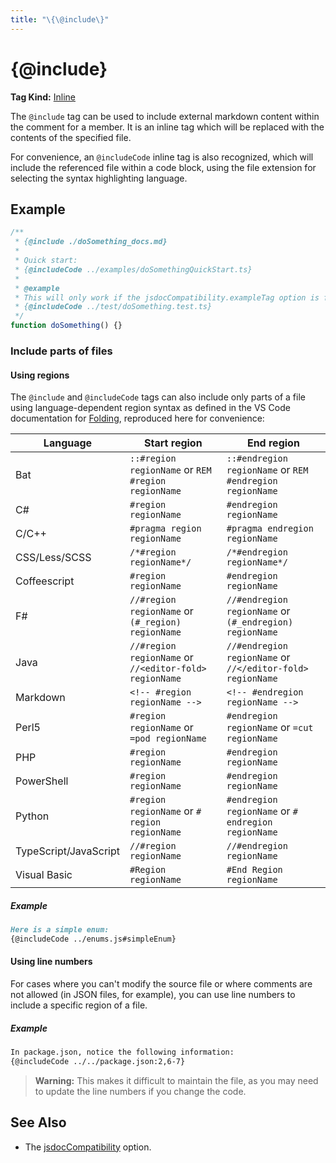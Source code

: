 ```yaml
---
title: "\{\@include\}"
---
```


# \{\@include\}

**Tag Kind:** [Inline](../tags.md#inline-tags)

The `@include` tag can be used to include external markdown content within
the comment for a member. It is an inline tag which will be replaced with the
contents of the specified file.

For convenience, an `@includeCode` inline tag is also recognized, which will
include the referenced file within a code block, using the file extension for
selecting the syntax highlighting language.

## Example

```js
/**
 * {@include ./doSomething_docs.md}
 *
 * Quick start:
 * {@includeCode ../examples/doSomethingQuickStart.ts}
 *
 * @example
 * This will only work if the jsdocCompatibility.exampleTag option is false
 * {@includeCode ../test/doSomething.test.ts}
 */
function doSomething() {}
```

### Include parts of files

#### Using regions

The `@include` and `@includeCode` tags can also include only parts of a file using language-dependent region syntax as defined in the VS Code documentation for [Folding](https://code.visualstudio.com/docs/editor/codebasics#_folding), reproduced here for convenience:

| Language              | Start region                                           | End region                                                 |
| --------------------- | ------------------------------------------------------ | ---------------------------------------------------------- |
| Bat                   | `::#region regionName` or `REM #region regionName`     | `::#endregion regionName` or `REM #endregion regionName`   |
| C#                    | `#region regionName`                                   | `#endregion regionName`                                    |
| C/C++                 | `#pragma region regionName`                            | `#pragma endregion regionName`                             |
| CSS/Less/SCSS         | `/*#region regionName*/`                               | `/*#endregion regionName*/`                                |
| Coffeescript          | `#region regionName`                                   | `#endregion regionName`                                    |
| F#                    | `//#region regionName` or `(#_region) regionName`      | `//#endregion regionName` or `(#_endregion) regionName`    |
| Java                  | `//#region regionName` or `//<editor-fold> regionName` | `//#endregion regionName` or `//</editor-fold> regionName` |
| Markdown              | `<!-- #region regionName -->`                          | `<!-- #endregion regionName -->`                           |
| Perl5                 | `#region regionName` or `=pod regionName`              | `#endregion regionName` or `=cut regionName`               |
| PHP                   | `#region regionName`                                   | `#endregion regionName`                                    |
| PowerShell            | `#region regionName`                                   | `#endregion regionName`                                    |
| Python                | `#region regionName` or `# region regionName`          | `#endregion regionName` or `# endregion regionName`        |
| TypeScript/JavaScript | `//#region regionName`                                 | `//#endregion regionName`                                  |
| Visual Basic          | `#Region regionName`                                   | `#End Region regionName`                                   |

##### Example

```md
Here is a simple enum:
{@includeCode ../enums.js#simpleEnum}
```

#### Using line numbers

For cases where you can't modify the source file or where comments are not allowed (in JSON files, for example), you can use line numbers to include a specific region of a file.

##### Example

```md
In package.json, notice the following information:
{@includeCode ../../package.json:2,6-7}
```

> **Warning:** This makes it difficult to maintain the file, as you may need to update the line numbers if you change the code.

## See Also

-   The [jsdocCompatibility](../options/comments.md#jsdoccompatibility) option.
